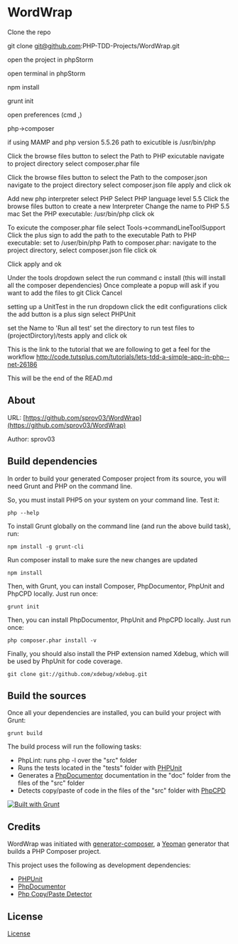 WordWrap
==============

Clone the repo

git clone git@github.com:PHP-TDD-Projects/WordWrap.git

open the project in phpStorm

open terminal in phpStorm

npm install

grunt init

open preferences (cmd ,)

php->composer

if using MAMP and php version 5.5.26 path to exicutible is
    /usr/bin/php
   
Click the browse files button to select the Path to PHP exicutable
    navigate to project directory
    select composer.phar file
 
Click the browse files button to select the Path to the composer.json
    navigate to the project directory
    select composer.json file
    apply and click ok


Add new php interpreter
    select PHP
    Select PHP language level 5.5
    Click the browse files button to create a new Interpreter
    Change the name to PHP 5.5 mac
    Set the PHP executable: /usr/bin/php
    click ok
    
To exicute the composer.phar file
    select Tools->commandLineToolSupport
    Click the plus sign to add the path to the executable
    Path to PHP executable: set to /user/bin/php
    Path to composer.phar: navigate to the project directory, select composer.json file
    click ok
    
Click apply and ok
 
Under the tools dropdown select the run command
    c install  (this will install all the composer dependencies)
    Once compleate a popup will ask if you want to add the files to git
    Click Cancel
    

setting up a UnitTest
    in the run dropdown click the edit configurations
    click the add button is a plus sign
    select PHPUnit

   set the Name to 'Run all test'
   set the directory to run test files to 
        (projectDirctory)/tests
   apply and click ok


This is the link to the tutorial that we are following to get a feel for the workflow
http://code.tutsplus.com/tutorials/lets-tdd-a-simple-app-in-php--net-26186


This will be the end of  the READ.md












About
--------------

URL: [https://github.com/sprov03/WordWrap](https://github.com/sprov03/WordWrap)

Author: sprov03



Build dependencies
--------------

In order to build your generated Composer project from its source, you will need Grunt and PHP on the command line.

So, you must install PHP5 on your system on your command line. Test it:

```
php --help
```


To install Grunt globally on the command line (and run the above build task), run:

```
npm install -g grunt-cli
```

Run composer install to make sure the new changes are updated

```
npm install
```


Then, with Grunt, you can install Composer, PhpDocumentor, PhpUnit and PhpCPD locally. Just run once:

```
grunt init
```

Then, you can install PhpDocumentor, PhpUnit and PhpCPD locally. Just run once:

```
php composer.phar install -v
```

Finally, you should also install the PHP extension named Xdebug, which will be used by PhpUnit for code coverage.

```
git clone git://github.com/xdebug/xdebug.git
```


Build the sources
--------------

Once all your dependencies are installed, you can build your project with Grunt:

```
grunt build
```

The build process will run the following tasks:

* PhpLint: runs php -l over the "src" folder
* Runs the tests located in the "tests" folder with [PHPUnit](http://phpunit.de/)
* Generates a [PhpDocumentor](http://phpdoc.org) documentation in the "doc" folder from the files of the "src" folder
* Detects copy/paste of code in the files of the "src" folder with [PhpCPD](https://github.com/sebastianbergmann/phpcpd)

[![Built with Grunt](https://cdn.gruntjs.com/builtwith.png)](http://gruntjs.com/)






Credits
--------------

WordWrap was initiated with [generator-composer](https://github.com/T1st3/generator-composer), a [Yeoman](http://yeoman.io) generator that builds a PHP Composer project.

This project uses the following as development dependencies:

* [PHPUnit](http://phpunit.de/)
* [PhpDocumentor](http://phpdoc.org)
* [Php Copy/Paste Detector](https://github.com/sebastianbergmann/phpcpd)


License
--------------

[License](https://github.com/sprov03/WordWrap/blob/master/LICENSE)
